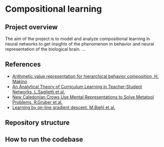 # Compositional learning

## Project overview
The aim of the project is to model and analyze compositional learning in neural networks to get insights of the phenomenon in behavior and neural representation of the biological brain. 
...
## References
- [Arithmetic value representation for hierarchical behavior composition, H. Makino](https://www.nature.com/articles/s41593-022-01211-5)  
- [An Analytical Theory of Curriculum Learning in Teacher-Student Networks, L.Saglietti et al.](https://openreview.net/forum?id=4d_tnQ_agHI)  
- [New Caledonian Crows Use Mental Representations to Solve Metatool Problems, R.Gruber et al.](https://www.sciencedirect.com/science/article/pii/S0960982219300107?via%3Dihub)  
- [Learning by on-line gradient descent, M.Biehl et al.](https://iopscience.iop.org/article/10.1088/0305-4470/28/3/018/meta)  

## Repository structure

## How to run the codebase




